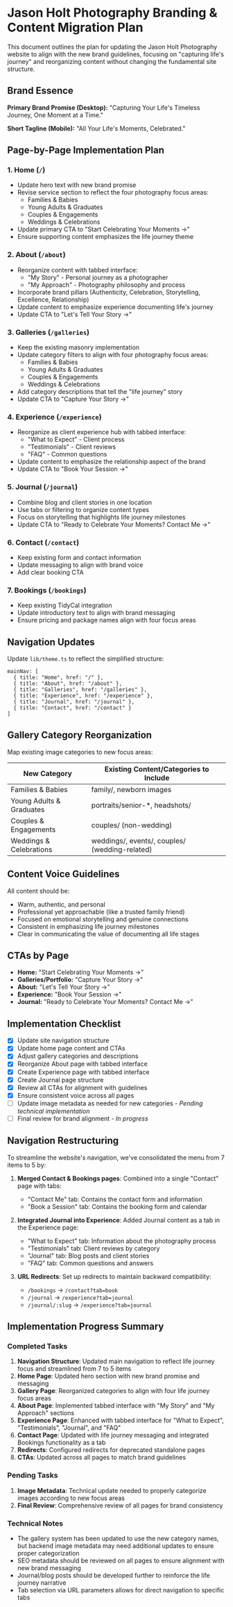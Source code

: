 # Jason Holt Photography Branding & Content Migration Plan

This document outlines the plan for updating the Jason Holt Photography website to align with the new brand guidelines, focusing on "capturing life's journey" and reorganizing content without changing the fundamental site structure.

## Brand Essence

**Primary Brand Promise (Desktop):** "Capturing Your Life's Timeless Journey, One Moment at a Time."

**Short Tagline (Mobile):** "All Your Life's Moments, Celebrated."

## Page-by-Page Implementation Plan

### 1. Home (`/`)
- Update hero text with new brand promise
- Revise service section to reflect the four photography focus areas:
  - Families & Babies
  - Young Adults & Graduates
  - Couples & Engagements
  - Weddings & Celebrations
- Update primary CTA to "Start Celebrating Your Moments →"
- Ensure supporting content emphasizes the life journey theme

### 2. About (`/about`)
- Reorganize content with tabbed interface:
  - "My Story" - Personal journey as a photographer
  - "My Approach" - Photography philosophy and process
- Incorporate brand pillars (Authenticity, Celebration, Storytelling, Excellence, Relationship)
- Update content to emphasize experience documenting life's journey
- Update CTA to "Let's Tell Your Story →"

### 3. Galleries (`/galleries`)
- Keep the existing masonry implementation
- Update category filters to align with four photography focus areas:
  - Families & Babies
  - Young Adults & Graduates 
  - Couples & Engagements
  - Weddings & Celebrations
- Add category descriptions that tell the "life journey" story
- Update CTA to "Capture Your Story →"

### 4. Experience (`/experience`)
- Reorganize as client experience hub with tabbed interface:
  - "What to Expect" - Client process
  - "Testimonials" - Client reviews
  - "FAQ" - Common questions
- Update content to emphasize the relationship aspect of the brand
- Update CTA to "Book Your Session →"

### 5. Journal (`/journal`)
- Combine blog and client stories in one location
- Use tabs or filtering to organize content types
- Focus on storytelling that highlights life journey milestones
- Update CTA to "Ready to Celebrate Your Moments? Contact Me →"

### 6. Contact (`/contact`)
- Keep existing form and contact information
- Update messaging to align with brand voice
- Add clear booking CTA

### 7. Bookings (`/bookings`)
- Keep existing TidyCal integration
- Update introductory text to align with brand messaging
- Ensure pricing and package names align with four focus areas

## Navigation Updates

Update `lib/theme.ts` to reflect the simplified structure:
```
mainNav: [
  { title: "Home", href: "/" },
  { title: "About", href: "/about" },
  { title: "Galleries", href: "/galleries" },
  { title: "Experience", href: "/experience" },
  { title: "Journal", href: "/journal" },
  { title: "Contact", href: "/contact" }
]
```

## Gallery Category Reorganization

Map existing image categories to new focus areas:

| New Category | Existing Content/Categories to Include |
|--------------|---------------------------------------|
| Families & Babies | family/, newborn images |
| Young Adults & Graduates | portraits/senior-*, headshots/ |
| Couples & Engagements | couples/ (non-wedding) |
| Weddings & Celebrations | weddings/, events/, couples/ (wedding-related) |

## Content Voice Guidelines

All content should be:
- Warm, authentic, and personal
- Professional yet approachable (like a trusted family friend)
- Focused on emotional storytelling and genuine connections
- Consistent in emphasizing life journey milestones
- Clear in communicating the value of documenting all life stages

## CTAs by Page

- **Home:** "Start Celebrating Your Moments →"
- **Galleries/Portfolio:** "Capture Your Story →"
- **About:** "Let's Tell Your Story →"
- **Experience:** "Book Your Session →"
- **Journal:** "Ready to Celebrate Your Moments? Contact Me →"

## Implementation Checklist

- [x] Update site navigation structure
- [x] Update home page content and CTAs 
- [x] Adjust gallery categories and descriptions
- [x] Reorganize About page with tabbed interface
- [x] Create Experience page with tabbed interface
- [x] Create Journal page structure
- [x] Review all CTAs for alignment with guidelines
- [x] Ensure consistent voice across all pages
- [ ] Update image metadata as needed for new categories - *Pending technical implementation*
- [ ] Final review for brand alignment - *In progress*

## Navigation Restructuring

To streamline the website's navigation, we've consolidated the menu from 7 items to 5 by:

1. **Merged Contact & Bookings pages**: Combined into a single "Contact" page with tabs:
   - "Contact Me" tab: Contains the contact form and information
   - "Book a Session" tab: Contains the booking form and calendar

2. **Integrated Journal into Experience**: Added Journal content as a tab in the Experience page:
   - "What to Expect" tab: Information about the photography process
   - "Testimonials" tab: Client reviews by category
   - "Journal" tab: Blog posts and client stories
   - "FAQ" tab: Common questions and answers

3. **URL Redirects**: Set up redirects to maintain backward compatibility:
   - `/bookings` → `/contact?tab=book`
   - `/journal` → `/experience?tab=journal`
   - `/journal/:slug` → `/experience?tab=journal`

## Implementation Progress Summary

### Completed Tasks
1. **Navigation Structure**: Updated main navigation to reflect life journey focus and streamlined from 7 to 5 items
2. **Home Page**: Updated hero section with new brand promise and messaging
3. **Gallery Page**: Reorganized categories to align with four life journey focus areas
4. **About Page**: Implemented tabbed interface with "My Story" and "My Approach" sections
5. **Experience Page**: Enhanced with tabbed interface for "What to Expect", "Testimonials", "Journal", and "FAQ"
6. **Contact Page**: Updated with life journey messaging and integrated Bookings functionality as a tab
7. **Redirects**: Configured redirects for deprecated standalone pages
8. **CTAs**: Updated across all pages to match brand guidelines

### Pending Tasks
1. **Image Metadata**: Technical update needed to properly categorize images according to new focus areas
2. **Final Review**: Comprehensive review of all pages for brand consistency

### Technical Notes
- The gallery system has been updated to use the new category names, but backend image metadata may need additional updates to ensure proper categorization
- SEO metadata should be reviewed on all pages to ensure alignment with new brand messaging
- Journal/blog posts should be developed further to reinforce the life journey narrative
- Tab selection via URL parameters allows for direct navigation to specific tabs
